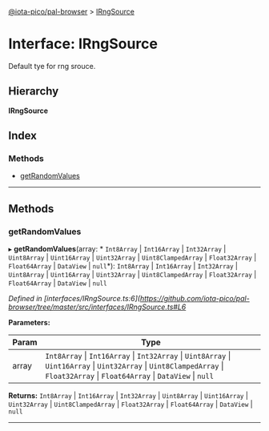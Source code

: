 [@iota-pico/pal-browser](../README.md) > [IRngSource](../interfaces/irngsource.md)

# Interface: IRngSource

Default tye for rng srouce.

## Hierarchy

**IRngSource**

## Index

### Methods

* [getRandomValues](irngsource.md#getrandomvalues)

---

## Methods

<a id="getrandomvalues"></a>

###  getRandomValues

▸ **getRandomValues**(array: * `Int8Array` &#124; `Int16Array` &#124; `Int32Array` &#124; `Uint8Array` &#124; `Uint16Array` &#124; `Uint32Array` &#124; `Uint8ClampedArray` &#124; `Float32Array` &#124; `Float64Array` &#124; `DataView` &#124; `null`*):  `Int8Array` &#124; `Int16Array` &#124; `Int32Array` &#124; `Uint8Array` &#124; `Uint16Array` &#124; `Uint32Array` &#124; `Uint8ClampedArray` &#124; `Float32Array` &#124; `Float64Array` &#124; `DataView` &#124; `null`

*Defined in [interfaces/IRngSource.ts:6](https://github.com/iota-pico/pal-browser/tree/master/src/interfaces/IRngSource.ts#L6*

**Parameters:**

| Param | Type |
| ------ | ------ |
| array |  `Int8Array` &#124; `Int16Array` &#124; `Int32Array` &#124; `Uint8Array` &#124; `Uint16Array` &#124; `Uint32Array` &#124; `Uint8ClampedArray` &#124; `Float32Array` &#124; `Float64Array` &#124; `DataView` &#124; `null`|

**Returns:**  `Int8Array` &#124; `Int16Array` &#124; `Int32Array` &#124; `Uint8Array` &#124; `Uint16Array` &#124; `Uint32Array` &#124; `Uint8ClampedArray` &#124; `Float32Array` &#124; `Float64Array` &#124; `DataView` &#124; `null`

___

